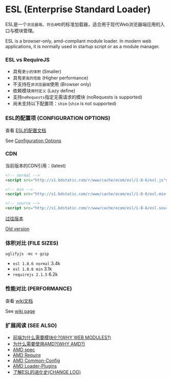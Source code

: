ESL (Enterprise Standard Loader)
=====================

ESL是一个`浏览器端`、`符合AMD`的标准加载器，适合用于现代Web浏览器端应用的入口与模块管理。

ESL is a browser-only, amd-compliant module loader. In modern web applications, it is normally used in startup script or as a module manager.


### ESL vs RequireJS

- 具有`更小的体积` (Smaller) 
- 具有`更高的性能` (Higher performance)
- 不支持在`非浏览器端`使用 (Browser only)
- 依赖模块`用时定义` (Lazy define)
- 支持`noRequests`指定无需请求的模块 (noRequests is supported)
- 尚未支持以下配置项：`shim` (`shim` is not supported)

### ESL的配置项 (CONFIGURATION OPTIONS)

查看 [ESL的配置文档](doc/config.md)

See [Configuration Options](doc/config.md)

### CDN

当前版本的CDN引用：(latest)

```html
<!-- normal -->
<script src="http://s1.bdstatic.com/r/www/cache/ecom/esl/1-8-6/esl.js"></script>

<!-- min -->
<script src="http://s1.bdstatic.com/r/www/cache/ecom/esl/1-8-6/esl.min.js"></script>

<!-- source -->
<script src="http://s1.bdstatic.com/r/www/cache/ecom/esl/1-8-6/esl.source.js"></script>
```

[过往版本](CDN.md)

[Old version](CDN.md)

### 体积对比 (FILE SIZES)

`uglifyjs -mc + gzip`

- `esl 1.8.6 normal` 3.4k
- `esl 1.8.6 min` 3.1k
- `requirejs 2.1.5` 6.2k


### 性能对比 (PERFORMANCE)

查看 [wiki文档](https://github.com/ecomfe/esl/wiki/1.8.0-%E6%A8%A1%E5%9D%97%E5%8A%A0%E8%BD%BD%E6%97%B6%E9%97%B4%E6%B5%8B%E8%AF%95%E7%BB%93%E6%9E%9C%E8%AE%B0%E5%BD%95)

See [wiki page](https://github.com/ecomfe/esl/wiki/1.8.0-%E6%A8%A1%E5%9D%97%E5%8A%A0%E8%BD%BD%E6%97%B6%E9%97%B4%E6%B5%8B%E8%AF%95%E7%BB%93%E6%9E%9C%E8%AE%B0%E5%BD%95)

### 扩展阅读 (SEE ALSO)

- [前端为什么需要模块化?(WHY WEB MODULES?)](http://requirejs.org/docs/why.html)
- [为什么需要使用AMD?(WHY AMD?)](http://requirejs.org/docs/whyamd.html)
- [AMD spec](https://github.com/amdjs/amdjs-api/wiki/AMD)
- [AMD Require](https://github.com/amdjs/amdjs-api/wiki/require)
- [AMD Common-Config](https://github.com/amdjs/amdjs-api/wiki/Common-Config)
- [AMD Loader-Plugins](https://github.com/amdjs/amdjs-api/wiki/Loader-Plugins)
- [了解ESL的进化史(CHANGE LOG)](CHANGELOG.md)





